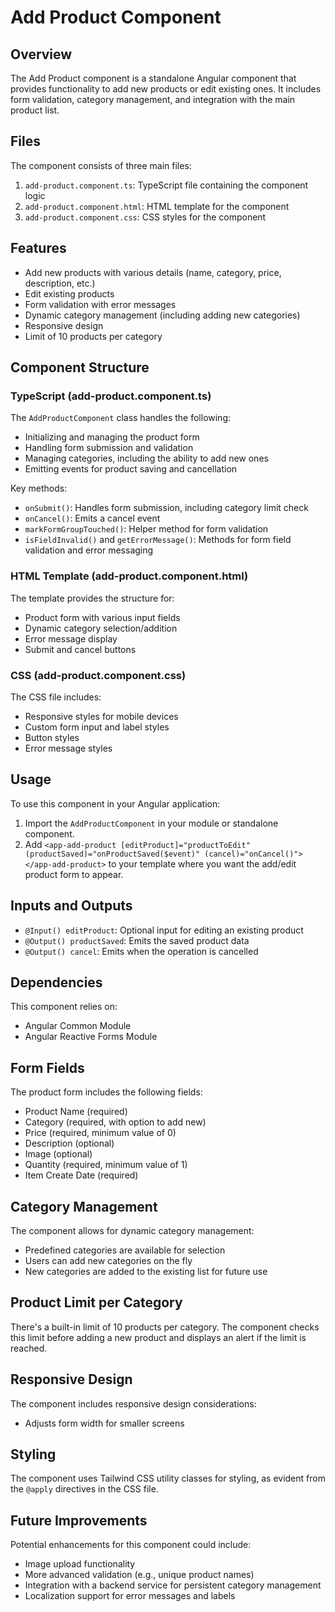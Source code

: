 # Add Product Component

## Overview

The Add Product component is a standalone Angular component that provides functionality to add new products or edit existing ones. It includes form validation, category management, and integration with the main product list.

## Files

The component consists of three main files:

1. `add-product.component.ts`: TypeScript file containing the component logic
2. `add-product.component.html`: HTML template for the component
3. `add-product.component.css`: CSS styles for the component

## Features

- Add new products with various details (name, category, price, description, etc.)
- Edit existing products
- Form validation with error messages
- Dynamic category management (including adding new categories)
- Responsive design
- Limit of 10 products per category

## Component Structure

### TypeScript (add-product.component.ts)

The `AddProductComponent` class handles the following:

- Initializing and managing the product form
- Handling form submission and validation
- Managing categories, including the ability to add new ones
- Emitting events for product saving and cancellation

Key methods:

- `onSubmit()`: Handles form submission, including category limit check
- `onCancel()`: Emits a cancel event
- `markFormGroupTouched()`: Helper method for form validation
- `isFieldInvalid()` and `getErrorMessage()`: Methods for form field validation and error messaging

### HTML Template (add-product.component.html)

The template provides the structure for:

- Product form with various input fields
- Dynamic category selection/addition
- Error message display
- Submit and cancel buttons

### CSS (add-product.component.css)

The CSS file includes:

- Responsive styles for mobile devices
- Custom form input and label styles
- Button styles
- Error message styles

## Usage

To use this component in your Angular application:

1. Import the `AddProductComponent` in your module or standalone component.
2. Add `<app-add-product [editProduct]="productToEdit" (productSaved)="onProductSaved($event)" (cancel)="onCancel()"></app-add-product>` to your template where you want the add/edit product form to appear.

## Inputs and Outputs

- `@Input() editProduct`: Optional input for editing an existing product
- `@Output() productSaved`: Emits the saved product data
- `@Output() cancel`: Emits when the operation is cancelled

## Dependencies

This component relies on:

- Angular Common Module
- Angular Reactive Forms Module

## Form Fields

The product form includes the following fields:

- Product Name (required)
- Category (required, with option to add new)
- Price (required, minimum value of 0)
- Description (optional)
- Image (optional)
- Quantity (required, minimum value of 1)
- Item Create Date (required)

## Category Management

The component allows for dynamic category management:

- Predefined categories are available for selection
- Users can add new categories on the fly
- New categories are added to the existing list for future use

## Product Limit per Category

There's a built-in limit of 10 products per category. The component checks this limit before adding a new product and displays an alert if the limit is reached.

## Responsive Design

The component includes responsive design considerations:

- Adjusts form width for smaller screens

## Styling

The component uses Tailwind CSS utility classes for styling, as evident from the `@apply` directives in the CSS file.

## Future Improvements

Potential enhancements for this component could include:

- Image upload functionality
- More advanced validation (e.g., unique product names)
- Integration with a backend service for persistent category management
- Localization support for error messages and labels

